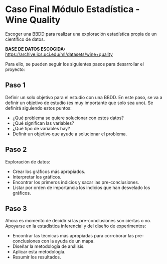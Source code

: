 # Caso Final Módulo Estadística - Wine Quality

Escoger una BBDD para realizar una exploración estadística propia de un científico de datos. 

**BASE DE DATOS ESCOGIDA:** https://archive.ics.uci.edu/ml/datasets/wine+quality

Para ello, se pueden seguir los siguientes pasos para desarrollar el proyecto:

## Paso 1

Definir un solo objetivo para el estudio con una BBDD. En este paso, se va a definir un objetivo de estudio (es muy importante que solo sea uno). Se definirá siguiendo estos puntos: 

* ¿Qué problema se quiere solucionar con estos datos?
* ¿Qué significan las variables?
* ¿Qué tipo de variables hay?
* Definir un objetivo que ayude a solucionar el problema.

## Paso 2

Exploración de datos:

* Crear los gráficos más apropiados.
* Interpretar los gráficos.
* Encontrar los primeros indicios y sacar las pre-conclusiones.
* Listar por orden de importancia los indicios que han desvelado los gráficos.

## Paso 3

Ahora es momento de decidir si las pre-conclusiones son ciertas o no. Apoyarse en la estadística inferencial y del diseño de experimentos: 

* Encontrar las técnicas más apropiadas para corroborar las pre-conclusiones con la ayuda de un mapa.
* Diseñar la metodología de análisis.
* Aplicar esta metodología.
* Resumir los resultados.
